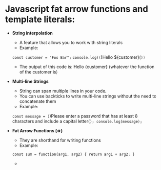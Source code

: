 # Javascript fat arrow functions and template literals:
- **String interpolation**
	- A feature that allows you to work with string literals
	- Example:
	
	`const customer = "Foo Bar";`
	`console.log((`)Hello ${customer}(`))`
	
	- The output of this code is: Hello {customer} (whatever the function of the customer is)

- **Multi-line Strings**
	- String can span multiple lines in your code.
	- You can use backticks to write multi-line strings without the need to concatenate them
	- Example:

	`const message = (`)Please enter a password that
			has at least 8 characters and 
			include a capital letter(`);
	console.log(message);`

- **Fat Arrow Functions (=>)**
	- They are shorthand for writing functions
	- Example:

	`const sum = function(arg1, arg2) {
		return arg1 + arg2;
	}`

	- 